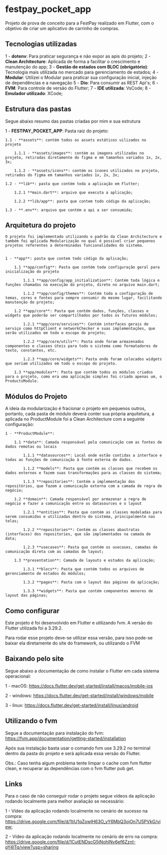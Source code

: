 # festpay_pocket_app

Projeto de prova de conceito para a FestPay realizado em Flutter, com o objetivo de criar um aplicativo de carrinho de compras.

## Tecnologias utilizadas

1 - **dotenv**: Para praticar segurança e não expor as apis do projeto;
2 - **Clean Architecture**: Aplicada de forma a facilitar o crescimento e manutenção do app;
3 - **Gestão de estados com BLOC (obrigatório)**: Tecnologia mais utilizada no mercado para gerenciamento de estados;
4 - **Modular**: Utilizei o Modular para praticar sua configuração inicial, injeção de dependências e a navegação
5 - **Dio**: Para consumir as REST Api's;
6 - **FVM**: Para controle de versão do Flutter;
7 - **IDE utilizada**: VsCode;
8 - **Emulador utilizado**: XCode;


## Estrutura das pastas

Segue abaixo resumo das pastas criadas por mim e sua estrutura

1 - **FESTPAY_POCKET_APP**: Pasta raiz do projeto:

    1.1 - **assets**: contém todos os assets estáticos uilizados no projeto

        1.1.1 - **assets/images**: contém as imagens utilizadas no projeto, retiradas diretamente do figma e em tamanhos variados 1x, 2x, 3x;

        1.1.2 - **assets/icons**: contém os ícones utilizados no projeto, retirados do figma em tamanhos variados 1x, 2x, 3x;

    1.2 - **lib**: pasta que contém toda a aplicação em Flutter;

        1.2.1 **main.dart**: arquivo que executa a aplicação;

        1.2.2 **lib/app**: pasta que contem todo código da aplicação;

    1.3 - **.env**: arquivo que contém a api a ser consumida;

## Arquitetura do projeto

    O projeto foi implementado utilizando o padrão da Clean Architecture e também foi aplicada Modularização no qual é possível criar pequenos projetos referentes a determinadas funcionalidades do sistema.
 

    1 - **app**: pasta que contem todo código da aplicação;

        1.1 **app/config**: Pasta que contém toda configuração geral para inicialização do projeto

            1.1.1 **app/config/app_initialization**: Contém toda lógica e funções chamadas na execução do projeto, direto no arquivo main.dart;

            1.1.2 **app/config/themes**: Contém toda a configuração de temas, cores e fontes para sempre consumir do mesmo lugar, facilitando manutenção do projeto;

        1.2 **app/core**: Pasta que contém dados, funções, classes e widgets que poderão ser compartilhados por todos os futuros módulos;

            1.2.1 **app/core/services**: Contém interfaces gerais de serviço como httpClient e networkChecker e suas implementações, que serão utilizados em todo o escopo do projeto;

            1.2.2 **app/core/utils**: Pasta onde foram armazenados componentes e classes úteis para todo o sistema como formatadores de texto, constantes, etc.

            1.2.3 **app/core/widgets**: Pasta onde foram colocados widgets que seriam utilizados em todo o escopo do projeto.

        1.3 **app/modules**: Pasta que contém todos os módulos criados para o projeto, como era uma aplicação simples foi criado apenas um, o ProductsModule.

## Módulos do Projeto

A ideia da modularização é fracionar o projeto em pequenos outros, portanto, cada pasta de módulo deverá conter sua própria arquitetura, a aplicada no ProductModule foi a Clean Architecture com a seguinte configuração:

    1 - **ProductModule**: 

        1.1 **data**: Camada responsável pela comunicação com as fontes de dados remotas ou locais

            1.1.1 **datasources**: Local onde estão contidas a interface e todas as funções de comunicação à fonte externa de dados.

            1.1.2 **models**: Pasta que contém as classes que recebem os dados externos e fazem suas transformações para as classes do sistema;

            1.1.3 **repositories**: Contém a implementação dos repositórios, que fazem a comunicação externa com a camada de regra de negócio;

        1.2 **domain**: Camada responsável por armazenar a regra de negócio e fazer a comunicação entre os datasources e o layout

            1.2.1 **entities**: Pasta que contém as classes modeladas para serem consumidas e utilizadas dentro do sistema, principalmente nas telas;

            1.2.2 **repositories**: Contém as classes abastratas (interfaces) dos repositories, que são implementados na camada de data;

            1.2.3 **usecases**: Pasta que contém os usecases, camadas de comunicação direta com as camadas de layout;
        
        1.3 **presentation**: Camada de layouts e estados da aplicação;

            1.3.1 **blocs**: Pasta que contém todos os arquivos de gerenciamento de estados do módulos;

            1.3.2 **pages**: Pasta com o layout das páginas da aplicação;

            1.3.3 **widgets**: Pasta que contém componentes menores de layout das páginas;

## Como configurar

Este projeto é foi desenvolvido em Flutter e utilizando fvm. A versão do Flutter utilizada foi a 3.29.2.

Para rodar esse projeto deve-se utilizar essa versão, para isso pode-se baixar ela diretamente do site do framework, ou utilizando o FVM

## Baixando pelo site

Segue abaixo a documentação de como instalar o Flutter em cada sistema operacional:

1 - macOS: https://docs.flutter.dev/get-started/install/macos/mobile-ios

2 - windows: https://docs.flutter.dev/get-started/install/windows/mobile

3 - linux: https://docs.flutter.dev/get-started/install/linux/android

## Utilizando o fvm

Segue a documentação para instalação do fvm: https://fvm.app/documentation/getting-started/installation

Após sua instalação basta usar o comando fvm use 3.29.2 no terminal dentro da pasta do projeto e será aplicada essa versão do Flutter.

Obs.: Caso tenha algum problema tente limpar o cache com fvm flutter clean, e recuperar as dependências com o fvm flutter pub get.

## Links

Para o caso de não conseguir rodar o projeto segue vídeos da aplicação rodando localmente para melhor avaliação se necessário:

1 - Vídeo da aplicação rodando localmente no cenário de sucesso na compra: https://drive.google.com/file/d/1tiU1qZowlH63O_yY6MbQ3ojOn7U5PVkG/view;

2 - Vídeo da aplicação rodando localmente no cenário de erro na compra: https://drive.google.com/file/d/1CutENDscG5jNohlNv6ef6ZznI-pY4lTq/view?usp=sharing